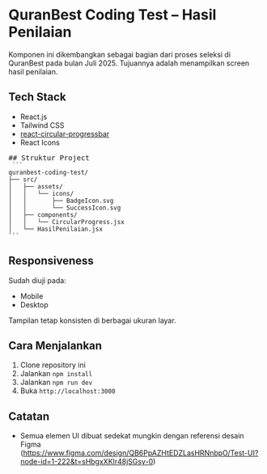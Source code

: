 
# QuranBest Coding Test – Hasil Penilaian

Komponen ini dikembangkan sebagai bagian dari proses seleksi di QuranBest pada bulan Juli 2025. Tujuannya adalah menampilkan screen hasil penilaian.

## Tech Stack
- React.js
- Tailwind CSS
- [react-circular-progressbar](https://www.npmjs.com/package/react-circular-progressbar)
- React Icons

<pre>
## Struktur Project
<code> ```
quranbest-coding-test/
├── src/
│   ├── assets/
│   │   └── icons/
│   │       ├── BadgeIcon.svg
│   │       └── SuccessIcon.svg
│   ├── components/
│   │   └── CircularProgress.jsx
│   └── HasilPenilaian.jsx
``` </code>
</pre>

## Responsiveness
Sudah diuji pada:
- Mobile
- Desktop

Tampilan tetap konsisten di berbagai ukuran layar.


## Cara Menjalankan
1. Clone repository ini
2. Jalankan `npm install`
3. Jalankan `npm run dev`
4. Buka `http://localhost:3000`

## Catatan
- Semua elemen UI dibuat sedekat mungkin dengan referensi desain Figma (https://www.figma.com/design/QB6PpAZHtEDZLasHRNnbpO/Test-UI?node-id=1-222&t=sHbgxXKlr48jSGsy-0)
